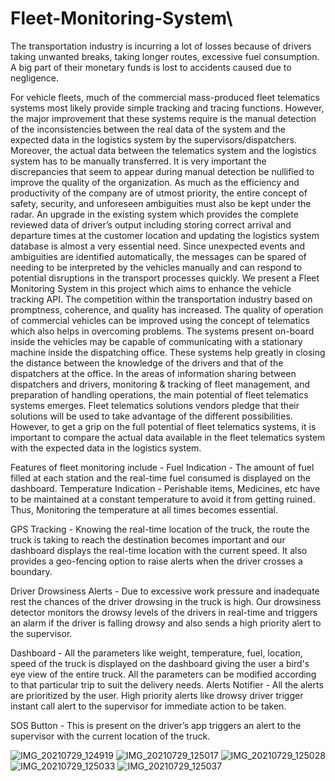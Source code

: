 # Fleet-Monitoring-System\

The transportation industry is incurring a lot of losses because of drivers taking unwanted breaks, taking longer routes, excessive fuel consumption. A big part of their monetary funds is lost to accidents caused due to negligence.

For vehicle fleets, much of the commercial mass-produced fleet telematics systems most likely provide simple tracking and tracing functions. However, the major improvement that these systems require is the manual detection of the inconsistencies between the real data of the system and the expected data in the logistics system by the supervisors/dispatchers. Moreover, the actual data between the telematics system and the logistics system has to be manually transferred. It is very important the discrepancies that seem to appear during manual detection be nullified to improve the quality of the organization. As much as the efficiency and productivity of the company are of utmost priority, the entire concept of safety, security, and unforeseen ambiguities must also be kept under the radar. An upgrade in the existing system which provides the complete reviewed data of driver’s output including storing correct arrival and departure times at the customer location and updating the logistics system database is almost a very essential need.  Since unexpected events and ambiguities are identified automatically, the messages can be spared of needing to be interpreted by the vehicles manually and can respond to potential disruptions in the transport processes quickly. We present a Fleet Monitoring System in this project which aims to enhance the vehicle tracking API.
The competition within the transportation industry based on promptness, coherence, and quality has increased. The quality of operation of commercial vehicles can be improved using the concept of telematics which also helps in overcoming problems. The systems present on-board inside the vehicles may be capable of communicating with a stationary machine inside the dispatching office. These systems help greatly in closing the distance between the knowledge of the drivers and that of the dispatchers at the office. In the areas of information sharing between dispatchers and drivers, monitoring & tracking of fleet management, and preparation of handling operations, the main potential of fleet telematics systems emerges. Fleet telematics solutions vendors pledge that their solutions will be used to take advantage of the different possibilities. However, to get a grip on the full potential of fleet telematics systems, it is important to compare the actual data available in the fleet telematics system with the expected data in the logistics system.


Features of fleet monitoring include - 
Fuel Indication - The amount of fuel filled at each station and the real-time fuel consumed is displayed on the dashboard.
Temperature Indication - Perishable items, Medicines, etc have to be maintained at a constant temperature to avoid it from getting ruined. Thus, Monitoring the temperature at all times becomes essential.

GPS Tracking - Knowing the real-time location of the truck, the route the truck is taking to reach the destination becomes important and our dashboard displays the real-time location with the current speed. It also provides a geo-fencing option to raise alerts when the driver crosses a boundary.

Driver Drowsiness Alerts - Due to excessive work pressure and inadequate rest the chances of the driver drowsing in the truck is high. Our drowsiness detector monitors the drowsy levels of the drivers in real-time and triggers an alarm if the driver is falling drowsy and also sends a high priority alert to the supervisor.

Dashboard - All the parameters like weight, temperature, fuel, location, speed of the truck is displayed on the dashboard giving the user a bird's eye view of the entire truck. All the parameters can be modified according to that particular trip to suit the delivery needs.
Alerts Notifier - All the alerts are prioritized by the user. High priority alerts like drowsy driver trigger instant call alert to the supervisor for immediate action to be taken. 

SOS Button - This is present on the driver’s app triggers an alert to the supervisor with the current location of the truck.


![IMG_20210729_124919](https://user-images.githubusercontent.com/52173352/127611565-3f6e79c8-5514-42c1-b398-5445a9b466fc.jpg)
![IMG_20210729_125017](https://user-images.githubusercontent.com/52173352/127611606-ada3b9f1-b08d-4296-8e06-e9ba845790c0.jpg)
![IMG_20210729_125028](https://user-images.githubusercontent.com/52173352/127611617-9d2ebf48-a6ff-4c9e-82a0-6c4f6ff6065a.jpg)
![IMG_20210729_125033](https://user-images.githubusercontent.com/52173352/127611626-110a66ca-83c8-400d-ac97-bf3497d5b967.jpg)
![IMG_20210729_125037](https://user-images.githubusercontent.com/52173352/127611645-59e39dee-eccf-4c13-8239-2142fa3f48a0.jpg)
